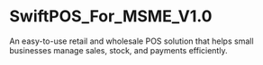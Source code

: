 # SwiftPOS_For_MSME_V1.0
An easy-to-use retail and wholesale POS solution that helps small businesses manage sales, stock, and payments efficiently.

